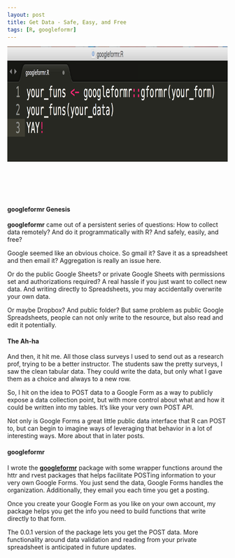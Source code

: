 ```yaml
---
layout: post
title: Get Data - Safe, Easy, and Free
tags: [R, googleformr]
---
```



<!--In my [last post on open-source
thanksgiving](/why-R-u-thankful),
I described a side project I’m running for the holidays (at least)
collecting what about R makes useRs thankful. I put an example function
[**googleformr**](https://github.com/steventsimpson/googleformr)**::why\_R\_u\_thankful()**
into the package to facilitate the project. Use the code below to
participate by sharing your own thanksgiving.

``` 
if (!require(“pacman”)) install.packages(“pacman”)
pacman::p_load_gh(“steventsimpson/googleformr”)
```

``` 
googleformr::why_R_u_thankful("") # <- your answer goes in quotes
```
-->


<div  style="max-width: 1020px; max-height: 263px; padding-bottom: 15.8%;">



<img src="/images/googleformr_signpost.png"   width="1020" height="263">

</div>

#### googleformr Genesis 

**googleformr** came out of a persistent series of questions: How to
collect data remotely? And do it programmatically with R? And safely,
easily, and free?

Google seemed like an obvious choice. So gmail it? Save it as a
spreadsheet and then email it? Aggregation is really an issue here.

Or do the public Google Sheets? or private Google Sheets with
permissions set and authorizations required? A real hassle if you just
want to collect new data. And writing directly to Spreadsheets, you may
accidentally overwrite your own data.

Or maybe Dropbox? And public folder? But same problem as public Google
Spreadsheets, people can not only write to the resource, but also read
and edit it potentially.

#### The Ah-ha 

And then, it hit me. All those class surveys I used to send out as a
research prof, trying to be a better instructor. The students saw the
pretty surveys, I saw the clean tabular data. They could write the data,
but only what I gave them as a choice and always to a new row.

So, I hit on the idea to POST data to a Google Form as a way to publicly
expose a data collection point, but with more control about what and how
it could be written into my tables. It’s like your very own POST API.

Not only is Google Forms a great little public data interface that R can
POST to, but can begin to imagine ways of leveraging that behavior in a
lot of interesting ways. More about that in later posts.

#### googleformr 

I wrote the
[**googleformr**](https://github.com/data-steve/googleformr) 
package with some wrapper functions around the httr and rvest packages
that helps facilitate POSTing information to your very own Google Forms.
You just send the data, Google Forms handles the organization.
Additionally, they email you each time you get a posting.

Once you create your Google Form as you like on your own account, my
package helps you get the info you need to build functions that write
directly to that form.

The 0.0.1 version of the package lets you get the POST data. More
functionality around data validation and reading from your private
spreadsheet is anticipated in future updates.


